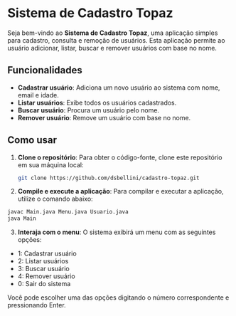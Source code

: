 # Sistema de Cadastro Topaz

Seja bem-vindo ao **Sistema de Cadastro Topaz**, uma aplicação simples para cadastro, consulta e remoção de usuários. Esta aplicação permite ao usuário adicionar, listar, buscar e remover usuários com base no nome.

## Funcionalidades

- **Cadastrar usuário**: Adiciona um novo usuário ao sistema com nome, email e idade.
- **Listar usuários**: Exibe todos os usuários cadastrados.
- **Buscar usuário**: Procura um usuário pelo nome.
- **Remover usuário**: Remove um usuário com base no nome.

## Como usar

1. **Clone o repositório**:
   Para obter o código-fonte, clone este repositório em sua máquina local:
   ```bash
   git clone https://github.com/dsbellini/cadastro-topaz.git

2. **Compile e execute a aplicação**: Para compilar e executar a aplicação, utilize o comando abaixo:
```bash
javac Main.java Menu.java Usuario.java
java Main
```

3. **Interaja com o menu**: O sistema exibirá um menu com as seguintes opções:
- 1: Cadastrar usuário
- 2: Listar usuários
- 3: Buscar usuário
- 4: Remover usuário
- 0: Sair do sistema

Você pode escolher uma das opções digitando o número correspondente e pressionando Enter.
